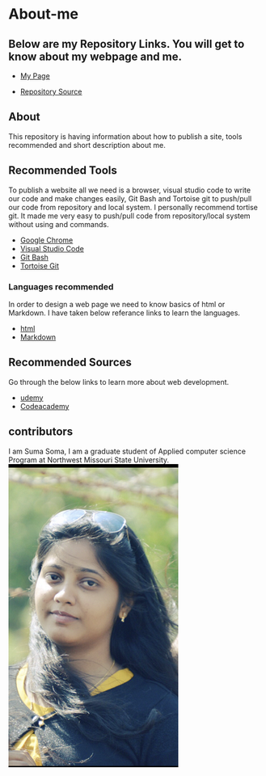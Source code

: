 # About-me
## Below are my Repository Links. You will get to know about my webpage and me.
* [My Page](https://suma-gitrep.github.io/about-me/)

* [Repository Source](https://github.com/suma-gitrep/about-me.git)

## About
This repository is having information about how to publish a site, tools recommended and short description about me.

## Recommended Tools
To publish a website all we need is a browser, visual studio code to write our code and make changes easily, Git Bash and Tortoise git to push/pull our code from repository and local system. I personally recommend tortise git. It made me very easy to push/pull code from repository/local system without using and commands.
* [Google Chrome](https://www.google.com/chrome/?brand=CHBD&gclid=Cj0KCQjw753rBRCVARIsANe3o460a2eQWalm9l07dAQtspcqNWSrGRG_e0Hgm7tJZyZiGTvYJOeIFHcaAq7KEALw_wcB&gclsrc=aw.ds)
* [Visual Studio Code](https://code.visualstudio.com/)
* [Git Bash](https://git-scm.com/downloads)
* [Tortoise Git](https://tortoisegit.org/)

### Languages recommended
In order to design a web page we need to know basics of html or Markdown. I have taken below referance links to learn the languages.
* [html](https://www.w3schools.com/html/)
* [Markdown](https://www.markdownguide.org/basic-syntax)

## Recommended Sources
Go through the below links to learn more about web development.
* [udemy](https://www.udemy.com/)
* [ Codeacademy](https://www.codecademy.com/)

## contributors
I am Suma Soma, I am a graduate student of Applied computer science Program at Northwest Missouri State University. 
![suma](IMG_5307.PNG)